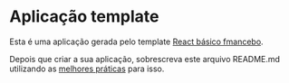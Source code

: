 # Aplicação template

Esta é uma aplicação gerada pelo template [React básico fmancebo](https://github.com/fmancebo/cra-template-advanced-ts).

Depois que criar a sua aplicação, sobrescreva este arquivo README.md utilizando as [melhores práticas](https://www.makeareadme.com/) para isso.
